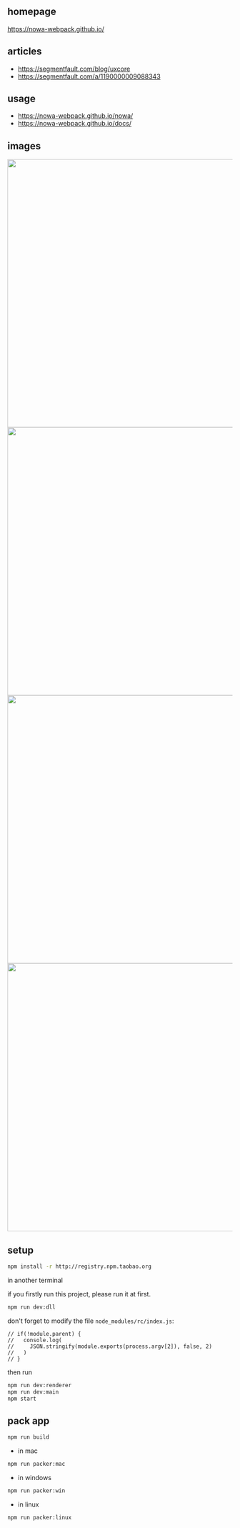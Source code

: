 ## homepage

https://nowa-webpack.github.io/

## articles

* https://segmentfault.com/blog/uxcore
* https://segmentfault.com/a/1190000009088343

## usage

* https://nowa-webpack.github.io/nowa/
* https://nowa-webpack.github.io/docs/

## images

<img src="https://raw.githubusercontent.com/nowa-webpack/nowa-gui/master/doc/detailp.png" width="600" />
<br/>
<img src="https://raw.githubusercontent.com/nowa-webpack/nowa-gui/master/doc/newp.png" width="600"/>
<br/>
<img src="https://raw.githubusercontent.com/nowa-webpack/nowa-gui/master/doc/pkg.png" width="600"/>
<br/>
<img src="https://raw.githubusercontent.com/nowa-webpack/nowa-gui/master/doc/set1.png" width="600"/>
<br/>


## setup

```bash
npm install -r http://registry.npm.taobao.org

```

in another terminal

if you firstly run this project, please run it at first.

```bash
npm run dev:dll
```

don't forget to modify the file `node_modules/rc/index.js`:

```
// if(!module.parent) {
//   console.log(
//     JSON.stringify(module.exports(process.argv[2]), false, 2)
//   )
// }
```

then run

```bash
npm run dev:renderer
npm run dev:main
npm start


```

## pack app

```bash
npm run build

```

* in mac 

```bash
npm run packer:mac
```

* in windows

```bash
npm run packer:win
```

* in linux

```bash
npm run packer:linux

```
